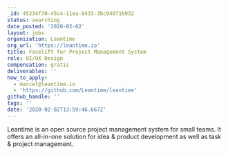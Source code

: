 ```yaml
---
_id: 45234f70-45c4-11ea-9433-3bc94071b932
status: searching
date_posted: '2020-02-02'
layout: jobs
organization: Leantime
org_url: 'https://leantime.io'
title: Facelift for Project Management System
role: UI/UX Design
compensation: gratis
deliverables: ''
how_to_apply:
  - marcel@leantime.io
  - 'https://github.com/Leantime/leantime'
github_handle: ''
tags: ''
date: '2020-02-02T13:59:46.667Z'
---
```

Leantime is an open source project management system for small teams. It offers an all-in-one solution for idea & product development as well as task & project management.
